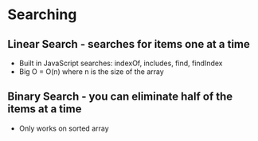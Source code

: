# Searching

## Linear Search - searches for items one at a time
- Built in JavaScript searches: indexOf, includes, find, findIndex
- Big O = O(n) where n is the size of the array

## Binary Search - you can eliminate half of the items at a time
- Only works on sorted array